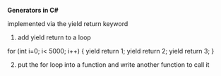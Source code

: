 **Generators in C#**

implemented via the yield return keyword

1.  add yield return to a loop

for (int i=0; i< 5000; i++)
{
    yield return 1;
    yield return 2;
    yield return 3;
}

2.  put the for loop into a function and write another function to call it

